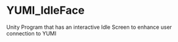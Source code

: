 # YUMI_IdleFace
Unity Program that has an interactive Idle Screen to enhance user connection to YUMI
